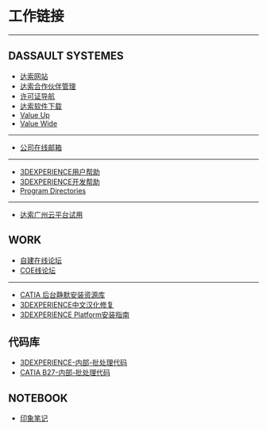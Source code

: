 # 工作链接


---
## DASSAULT SYSTEMES

- [达索网站](https://www.3ds.com)
- [达索合作伙伴管理](https://dspart001-eu1-partners-ifwe.3dexperience.3ds.com/)
- [许可证导航](https://media.3ds.com/smartclass/PN_PRODUCTION/PortfolioNavigator.html)
- [达索软件下载](https://software.3ds.com/orders)
- [Value Up](https://3dsvalueup.com/login.do)
- [Value Wide](https://3dsvaluewide.com/login.do)

---

- [公司在线邮箱](https://mail.dastc.com)

---
- [3DEXPERIENCE用户帮助](https://www.3ds.com/support/documentation/users-guides/)
- [3DEXPERIENCE开发帮助](https://www.3ds.com/support/documentation/developers-guides/)
- [Program Directories](https://media.3ds.com/support/progdir/all/)
---
- [达索广州云平台试用](https://r1132100503382-eu1-3dswym.3dexperience.3ds.com/)

## WORK

- [自建在线论坛](https://dsbim.vip.cpolar.cn/forum.php)
- [COE线论坛](https://www.coe.org/p/fo/et/)
---

- [CATIA 后台静默安装资源库](https://gitee.com/xuscode/ds-nativeapps-installer)
- [3DEXPERIENCE中文汉化修复](https://gitee.com/xuscode/cat-language/)
- [3DEXPERIENCE Platform安装指南](https://xuscode.github.io/enovia-installation.github.io/)

## 代码库
- [3DEXPERIENCE-内部-批处理代码](https://gitee.com/xuscode1/catia-v6-batch)
- [CATIA B27-内部-批处理代码](https://gitee.com/xuscode/CAAV5B27)


## NOTEBOOK

- [印象笔记](https://www.yinxiang.com/)
[]()
[]()
[]()
[]()
[]()
[]()
[]()
[]()


